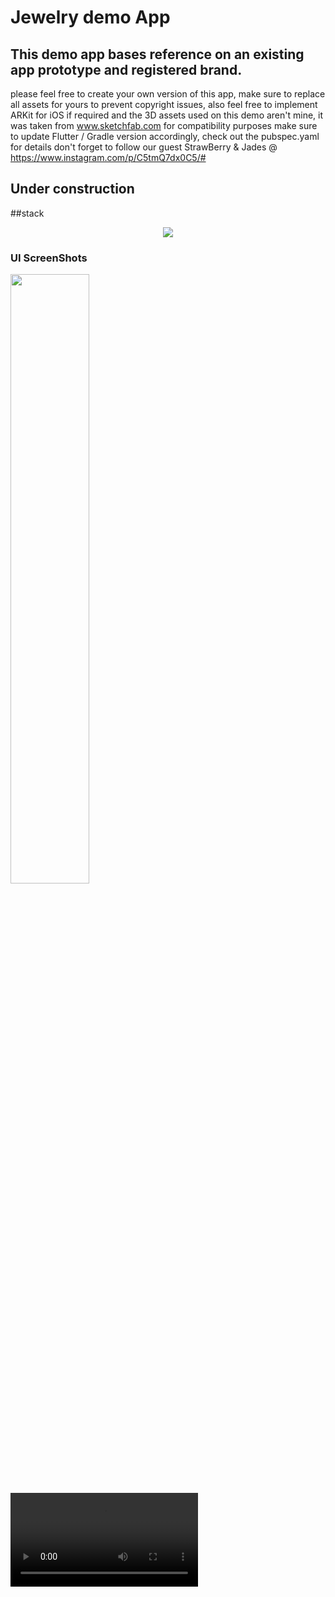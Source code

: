 # Jewelry demo App
## This demo app bases reference on an existing app prototype and registered brand. 
please feel free to create your own version of this app, make sure to replace all assets for yours to prevent copyright issues,
also feel free to implement ARKit for iOS if required and the 3D assets used on this demo aren't mine, it was taken from www.sketchfab.com
for compatibility purposes make sure to update Flutter / Gradle version accordingly, check out the pubspec.yaml for details
don't forget to follow our guest StrawBerry & Jades @ https://www.instagram.com/p/C5tmQ7dx0C5/#
## Under construction

##stack 
<p align='center'>
  <a href='https://skillicons.dev'>
    <img src='https://skillicons.dev/icons?i=dart,flutter,firebase,gradle,ai,blender' />
  </a>
</p> 

### UI ScreenShots

<p>
  <img src='https://github.com/user-attachments/assets/3d8c310c-85ad-4ce5-9649-3d5bed3abc57' width=50% />
  <video src='https://github.com/user-attachments/assets/341cafa8-15bb-4d63-bb11-b39e07bdaea0' />
</p>

